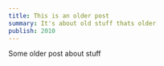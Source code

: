 ```yaml
---
title: This is an older post
summary: It's about old stuff thats older
publish: 2010
---
```


Some older post about stuff
